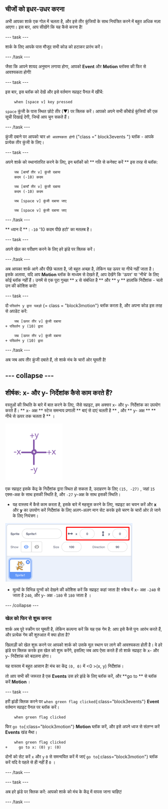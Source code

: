 ## चीजों को इधर-उधर करना

अभी आपका शार्क एक गोल में चलता है, और इसे तीर कुंजियों के साथ नियंत्रित करने में बहुत अधिक मज़ा आएगा। इस बार, आप सीखेंगे कि यह कैसे करना है!

\--- task \---

शार्क के लिए आपके पास मौजूद सभी कोड को हटाकर प्रारंभ करें।

\--- /task \---

जैसा कि आपने शायद अनुमान लगाया होगा, आपको **Event** और **Motion** ब्लॉक्स की फिर से आवश्यकता होगी!

\--- task \---

इस बार, इस ब्लॉक को देखें और इसे वर्तमान स्प्राइट पैनल में खींचें:

```blocks3
    when [space v] key pressed
```

`space` कुंजी के पास स्थित छोटे तीर (▼) पर क्लिक करें। आपको अपने सभी कीबोर्ड कुंजियों की एक सूची दिखाई देगी, जिन्हें आप चुन सकते हैं।

\--- /task \---

कुंजी दबाने पर आपको चार ` की आवश्यकता होगी ` {"class =" block3events "} ब्लॉक - आपके प्रत्येक तीर कुंजी के लिए।

\--- task \---

अपने शार्क को स्थानांतरित करने के लिए, इन ब्लॉकों को ** गति से कनेक्ट करें ** इस तरह से ब्लॉक:

```blocks3
    जब [बायाँ तीर v] कुंजी दबाया
    कदम (-10) कदम
```

```blocks3
    जब [बायाँ तीर v] कुंजी दबाया
    कदम (-10) कदम
```

```blocks3
    जब [space v] कुंजी दबाया जाए
```

```blocks3
    जब [space v] कुंजी दबाया जाए
```

\--- /task \---

** ध्यान दें ** : ` -10 ` '10 कदम पीछे हटो' का मतलब है।

\--- task \---

अपने खेल का परीक्षण करने के लिए हरे झंडे पर क्लिक करें।

\--- /task \---

अब आपका शार्क आगे और पीछे चलता है, जो बहुत अच्छा है, लेकिन यह ऊपर या नीचे नहीं जाता है। इसके अलावा, यदि आप **Motion** ब्लॉक के माध्यम से देखते हैं, आप देखेंगे कि 'ऊपर' या 'नीचे' के लिए कोई ब्लॉक नहीं हैं। उनमें से एक पूरा गुच्छा ** x से संबंधित है ** और ** y ** हालांकि निर्देशांक - चलो उन की कोशिश करो!

\--- task \---

दो ` परिवर्तन y द्वारा पकड़ो ` {= class = "block3motion"} ब्लॉक करता है, और अपना कोड इस तरह से अपडेट करें:

```blocks3
    जब [ऊपर तीर v] कुंजी दबाया
+ परिवर्तन y (10) द्वारा
```

```blocks3
    जब [ऊपर तीर v] कुंजी दबाया
+ परिवर्तन y (10) द्वारा
```

\--- /task \---

अब जब आप तीर कुंजी दबाते हैं, तो शार्क मंच के चारों ओर घूमती है!

## \--- collapse \---

## शीर्षक: x- और y- निर्देशांक कैसे काम करते हैं?

वस्तुओं की स्थिति के बारे में बात करने के लिए, जैसे स्प्राइट, हम अक्सर x- और y- निर्देशांक का उपयोग करते हैं। ** x- अक्ष ** स्टेज समन्वय प्रणाली ** बाएं से दाएं चलती है ** , और ** y- अक्ष ** ** नीचे से ऊपर तक चलता है ** ।

![](images/moving3.png)

एक स्प्राइट इसके केंद्र के निर्देशांक द्वारा स्थित हो सकता है, उदाहरण के लिए `(15, -27)` , जहां `15` एक्स-अक्ष के साथ इसकी स्थिति है, और `-27` y-अक्ष के साथ इसकी स्थिति।

+ यह वास्तव में कैसे काम करता है, इसके बारे में महसूस करने के लिए, स्प्राइट का चयन करें और **x** और **y** का उपयोग करें निर्देशांक के लिए अलग-अलग मान सेट करके इसे चरण के चारों ओर ले जाने के लिए नियंत्रण।

![](images/xycoords.png)

+ मूल्यों के विभिन्न युग्मों को देखने की कोशिश करें कि स्प्राइट कहां जाता है! स्क्रैच में x- अक्ष `-240` से जाता है `240`, और y- अक्ष `-180` से `180` जाता है ।

\--- /collapse \---

### खेल को फिर से शुरू करना

शार्क अब पूरे स्क्रीन पर घूमती है, लेकिन कल्पना करें कि यह एक गेम है: आप इसे कैसे पुनः आरंभ करते हैं, और प्रत्येक गेम की शुरुआत में क्या होता है?

खिलाड़ी को खेल शुरू करने पर आपको शार्क को उसके मूल स्थान पर लाने की आवश्यकता होती है। वे हरे झंडे पर क्लिक करके इस खेल को शुरू करेंगे, इसलिए जब आप ऐसा करते हैं तो शार्क स्प्राइट के x- और y- निर्देशांक को बदलना होगा।

यह वास्तव में बहुत आसान है! मंच का केंद्र `(0, 0)` में <0 >(x, y)</code> निर्देशांक।

तो आप सभी की जरूरत है एक **Events** उस हरे झंडे के लिए ब्लॉक करें, और **go to ** से ब्लॉक करें **Motion** ।

\--- task \---

हरी झंडी क्लिक करने पर `when green flag clicked`{:class="block3events"} **Event** वर्तमान स्प्राइट पैनल पर ब्लॉक करें।

```blocks3
    when green flag clicked
```

फिर `go to`{:class="block3motion"} **Motion** ब्लॉक करें, और इसे अपने ध्वज से संलग्न करें **Events** खंड मैथा।

```blocks3
    when green flag clicked
+     go to x: (0) y: (0)
```

दोनों को सेट करें `x` और `y` `0` से समन्वयित करें में जाएं `go to`{:class="block3motion"} ब्लॉक करें यदि वे पहले से ही नहीं हैं `0` ।

\--- /task \---

\--- task \---

अब हरे झंडे पर क्लिक करें: आपको शार्क को मंच के केंद्र में वापस जाना चाहिए!

\--- /task \---